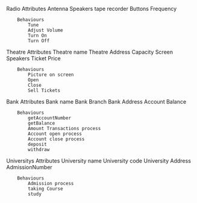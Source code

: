 Radio
        Attributes
            Antenna
            Speakers
            tape recorder
            Buttons
            Frequency
        
        Behaviours
            Tune
            Adjust Volume
            Turn On
            Turn Off

Theatre 
        Attributes
            Theatre name
            Theatre Address
            Capacity
            Screen
            Speakers
            Ticket Price
        
        Behaviours
            Picture on screen
            Open
            Close
            Sell Tickets

Bank
        Attributes
            Bank name
            Bank Branch
            Bank Address
            Account
            Balance
        
        Behaviours
            getAccountNumber
            getBalance
            Amount Transactions process
            Account open process
            Account close process
            deposit
            withdraw

Universitys
        Attributes
            University name
            University code 
            University Address
            AdmissionNumber
        
        Behaviours
            Admission process
            taking Course
            study
